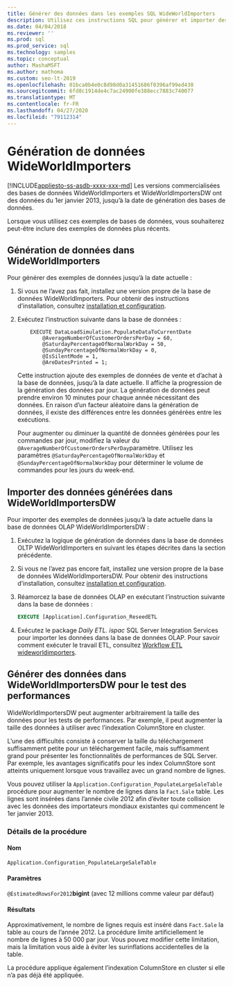 ```yaml
---
title: Générer des données dans les exemples SQL WideWorldImporters
description: Utilisez ces instructions SQL pour générer et importer des exemples de données jusqu’à la date actuelle pour les exemples de bases de données WideWorldImporters.
ms.date: 04/04/2018
ms.reviewer: ''
ms.prod: sql
ms.prod_service: sql
ms.technology: samples
ms.topic: conceptual
author: MashaMSFT
ms.author: mathoma
ms.custom: seo-lt-2019
ms.openlocfilehash: 01bca0b4e0c8d98d0a31451686f0396af99ed430
ms.sourcegitcommit: 6fd8c1914de4c7ac24900fe388ecc7883c740077
ms.translationtype: MT
ms.contentlocale: fr-FR
ms.lasthandoff: 04/27/2020
ms.locfileid: "79112314"
---
```

# <a name="wideworldimporters-data-generation"></a>Génération de données WideWorldImporters
[!INCLUDE[appliesto-ss-asdb-xxxx-xxx-md](../includes/appliesto-ss-asdb-xxxx-xxx-md.md)]
Les versions commercialisées des bases de données WideWorldImporters et WideWorldImportersDW ont des données du 1er janvier 2013, jusqu’à la date de génération des bases de données.

Lorsque vous utilisez ces exemples de bases de données, vous souhaiterez peut-être inclure des exemples de données plus récents.

## <a name="data-generation-in-wideworldimporters"></a>Génération de données dans WideWorldImporters

Pour générer des exemples de données jusqu’à la date actuelle :

1. Si vous ne l’avez pas fait, installez une version propre de la base de données WideWorldImporters. Pour obtenir des instructions d’installation, consultez [installation et configuration](wide-world-importers-oltp-install-configure.md).
2. Exécutez l’instruction suivante dans la base de données :

    ```
        EXECUTE DataLoadSimulation.PopulateDataToCurrentDate
            @AverageNumberOfCustomerOrdersPerDay = 60,
            @SaturdayPercentageOfNormalWorkDay = 50,
            @SundayPercentageOfNormalWorkDay = 0,
            @IsSilentMode = 1,
            @AreDatesPrinted = 1;
    ```

    Cette instruction ajoute des exemples de données de vente et d’achat à la base de données, jusqu’à la date actuelle. Il affiche la progression de la génération des données par jour. La génération de données peut prendre environ 10 minutes pour chaque année nécessitant des données. En raison d’un facteur aléatoire dans la génération de données, il existe des différences entre les données générées entre les exécutions.

    Pour augmenter ou diminuer la quantité de données générées pour les commandes par jour, modifiez la valeur du `@AverageNumberOfCustomerOrdersPerDay`paramètre. Utilisez les paramètres `@SaturdayPercentageOfNormalWorkDay` et `@SundayPercentageOfNormalWorkDay` pour déterminer le volume de commandes pour les jours du week-end.

## <a name="import-generated-data-in-wideworldimportersdw"></a>Importer des données générées dans WideWorldImportersDW

Pour importer des exemples de données jusqu’à la date actuelle dans la base de données OLAP WideWorldImportersDW :

1. Exécutez la logique de génération de données dans la base de données OLTP WideWorldImporters en suivant les étapes décrites dans la section précédente.
2. Si vous ne l’avez pas encore fait, installez une version propre de la base de données WideWorldImportersDW. Pour obtenir des instructions d’installation, consultez [installation et configuration](wide-world-importers-oltp-install-configure.md).
3. Réamorcez la base de données OLAP en exécutant l’instruction suivante dans la base de données :

    ```sql
    EXECUTE [Application].Configuration_ReseedETL
    ```

4. Exécutez le package *Daily ETL. ispac* SQL Server Integration Services pour importer les données dans la base de données OLAP. Pour savoir comment exécuter le travail ETL, consultez [Workflow ETL wideworldimporters](wide-world-importers-perform-etl.md).

## <a name="generate-data-in-wideworldimportersdw-for-performance-testing"></a>Générer des données dans WideWorldImportersDW pour le test des performances

WideWorldImportersDW peut augmenter arbitrairement la taille des données pour les tests de performances. Par exemple, il peut augmenter la taille des données à utiliser avec l’indexation ColumnStore en cluster.

L’une des difficultés consiste à conserver la taille du téléchargement suffisamment petite pour un téléchargement facile, mais suffisamment grand pour présenter les fonctionnalités de performances de SQL Server. Par exemple, les avantages significatifs pour les index ColumnStore sont atteints uniquement lorsque vous travaillez avec un grand nombre de lignes. 

Vous pouvez utiliser la `Application.Configuration_PopulateLargeSaleTable` procédure pour augmenter le nombre de lignes dans la `Fact.Sale` table. Les lignes sont insérées dans l’année civile 2012 afin d’éviter toute collision avec les données des importateurs mondiaux existantes qui commencent le 1er janvier 2013.

### <a name="procedure-details"></a>Détails de la procédure

#### <a name="name"></a>Nom

    Application.Configuration_PopulateLargeSaleTable

#### <a name="parameters"></a>Paramètres

  `@EstimatedRowsFor2012`**bigint** (avec 12 millions comme valeur par défaut)

#### <a name="result"></a>Résultats

Approximativement, le nombre de lignes requis est inséré dans `Fact.Sale` la table au cours de l’année 2012. La procédure limite artificiellement le nombre de lignes à 50 000 par jour. Vous pouvez modifier cette limitation, mais la limitation vous aide à éviter les surinflations accidentelles de la table.

La procédure applique également l’indexation ColumnStore en cluster si elle n’a pas déjà été appliquée.
